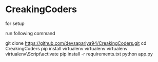 # CreakingCoders

for setup

run following command

git clone https://github.com/devsapariya94/CreakingCoders.git
cd CreakingCoders
pip install virtualenv
virtualenv virtualenv
virtualenv\Script\activate
pip install -r requirements.txt
python app.py
